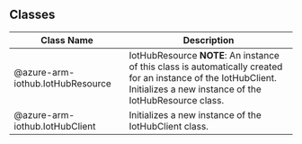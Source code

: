 ## Classes
| Class Name | Description |
|---|---|
| @azure-arm-iothub.IotHubResource |IotHubResource __NOTE__: An instance of this class is automatically created for an instance of the IotHubClient. Initializes a new instance of the IotHubResource class.|
| @azure-arm-iothub.IotHubClient |Initializes a new instance of the IotHubClient class.|
